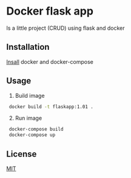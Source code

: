 # Docker flask app

Is a little project (CRUD) using flask and docker

## Installation

[Insall](https://www.docker.com/) docker and docker-compose

## Usage

1. Build image

```bash
 docker build -t flaskapp:1.01 .
```
2. Run image
```bash
 docker-compose build
 docker-compose up 
```

## License

[MIT](https://choosealicense.com/licenses/mit/)
